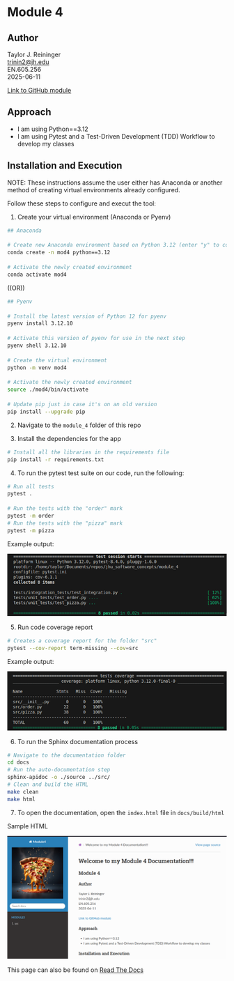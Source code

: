 # Module 4

## Author
Taylor J. Reininger\
trinin2@jh.edu\
EN.605.256\
2025-06-11

[Link to GitHub module](https://github.com/TaylorReininger/jhu_software_concepts/tree/main/module_4)

## Approach

- I am using Python==3.12
- I am using Pytest and a Test-Driven Development (TDD) Workflow to develop my classes


## Installation and Execution

NOTE: These instructions assume the user either has Anaconda or another method of creating virtual environments already configured. 

Follow these steps to configure and execut the tool:

1. Create your virtual environment (Anaconda or Pyenv)
```bash
## Anaconda

# Create new Anaconda environment based on Python 3.12 (enter "y" to continue)
conda create -n mod4 python==3.12

# Activate the newly created environment 
conda activate mod4
```

((OR))

```bash
## Pyenv

# Install the latest version of Python 12 for pyenv
pyenv install 3.12.10

# Activate this version of pyenv for use in the next step
pyenv shell 3.12.10

# Create the virtual environment
python -m venv mod4

# Activate the newly created environment
source ./mod4/bin/activate

# Update pip just in case it's on an old version
pip install --upgrade pip
```

2. Navigate to the ```module_4``` folder of this repo

3. Install the dependencies for the app
```bash
# Install all the libraries in the requirements file
pip install -r requirements.txt
```

4. To run the pytest test suite on our code, run the following:
```bash
# Run all tests
pytest .

# Run the tests with the "order" mark
pytest -m order
# Run the tests with the "pizza" mark
pytest -m pizza
```
Example output:

![Pytest](figs/pytests.png)


5. Run code coverage report
```bash
# Creates a coverage report for the folder "src"
pytest --cov-report term-missing --cov=src
```
Example output:

![Coverage Report](figs/coverage_report.png)


6. To run the Sphinx documentation process
```bash
# Navigate to the documentation folder
cd docs
# Run the auto-documentation step
sphinx-apidoc -o ./source ../src/
# Clean and build the HTML
make clean
make html
```

7. To open the documentation, open the ```index.html``` file in ```docs/build/html```

Sample HTML

![Sphinx Page](figs/sphinx_example.png)



This page can also be found on [Read The Docs](https://jhu-software-concepts-tjr.readthedocs.io/en/latest/index.html)